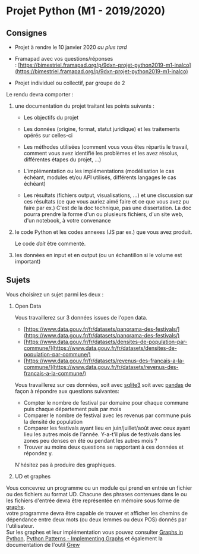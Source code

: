 # Projet Python (M1 - 2019/2020)

## Consignes

* Projet à rendre le 10 janvier 2020 *au plus tard*

* Framapad avec vos questions/réponses : [https://bimestriel.framapad.org/p/9dxn-projet-python2019-m1-inalco](https://bimestriel.framapad.org/p/9dxn-projet-python2019-m1-inalco)

* Projet individuel ou collectif, par groupe de 2

Le rendu devra comporter :

1. une documentation du projet traitant les points suivants :

   * Les objectifs du projet

   * Les données (origine, format, statut juridique) et les traitements opérés sur celles-ci

   * Les méthodes utilisées (comment vous vous êtes répartis le travail, comment vous avez identifié les problèmes et les avez résolus, différentes étapes du projet, ...)

   * L'implémentation ou les implémentations (modélisation le cas échéant, modules et/ou API utilisés, différents langages le cas échéant)

   * Les résultats (fichiers output, visualisations, ...) et une discussion sur ces résultats (ce que vous auriez aimé faire et ce que vous avez pu faire par ex.)
   C'est de la doc technique, pas une dissertation. La doc pourra prendre la forme d'un ou plusieurs fichiers, d'un site web, d'un notebook, à votre convenance

2. le code Python et les codes annexes (JS par ex.) que vous avez produit.
  
    Le code *doit* être commenté.

3. les données en input et en output (ou un échantillon si le volume est important)

## Sujets

Vous choisirez un sujet parmi les deux :

1. Open Data

    Vous travaillerez sur 3 données issues de l'open data.

    * [https://www.data.gouv.fr/fr/datasets/panorama-des-festivals/](https://www.data.gouv.fr/fr/datasets/panorama-des-festivals/)
    * [https://www.data.gouv.fr/fr/datasets/densites-de-population-par-commune/](https://www.data.gouv.fr/fr/datasets/densites-de-population-par-commune/)
    * [https://www.data.gouv.fr/fr/datasets/revenus-des-francais-a-la-commune/](https://www.data.gouv.fr/fr/datasets/revenus-des-francais-a-la-commune/)
  
    Vous travaillerez sur ces données, soit avec [sqlite3](https://docs.python.org/3.8/library/sqlite3.html) soit avec [pandas](https://pandas.pydata.org/) de façon à répondre aux questions suivantes:
    - Compter le nombre de festival par domaine pour chaque commune puis chaque département puis par mois
    - Comparer le nombre de festival avec les revenus par commune puis la densité de population
    - Comparer les festivals ayant lieu en juin/juillet/août avec ceux ayant lieu les autres mois de l'année. Y-a-t'il plus de festivals dans les zones peu denses en été ou pendant les autres mois ?
    - Trouver au moins deux questions se rapportant à ces données et répondez y.

    N'hésitez pas à produire des graphiques. 

2. UD et graphes

  Vous concevrez un programme ou un module qui prend en entrée un fichier ou des fichiers au format UD. Chacune des phrases contenues dans le ou les fichiers d'entrée devra être représentée en mémoire sous forme de [graphe](https://fr.wikipedia.org/wiki/Graphe_(type_abstrait)).  
  votre programme devra être capable de trouver et afficher les chemins de dépendance entre deux mots (ou deux lemmes ou deux POS) donnés par l'utilisateur.  
  Sur les graphes et leur implémentation vous pouvez consulter [Graphs in Python](https://www.python-course.eu/graphs_python.php), [Python Patterns - Implementing Graphs](https://www.python.org/doc/essays/graphs/) et également la documentation de l'outil [Grew](http://grew.fr)

